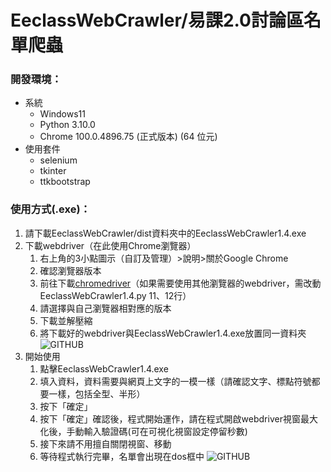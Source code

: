 # EeclassWebCrawler/易課2.0討論區名單爬蟲
### 開發環境：
* 系統
  - Windows11
  - Python 3.10.0
  - Chrome 100.0.4896.75 (正式版本) (64 位元)
* 使用套件
  - selenium
  - tkinter
  - ttkbootstrap
 
 ### 使用方式(.exe)：
 1. 請下載EeclassWebCrawler/dist資料夾中的EeclassWebCrawler1.4.exe
 2. 下載webdriver（在此使用Chrome瀏覽器）
    1. 右上角的3小點圖示（自訂及管理）>說明>關於Google Chrome
    2. 確認瀏覽器版本
    3. 前往下載[chromedriver](https://sites.google.com/chromium.org/driver/downloads)（如果需要使用其他瀏覽器的webdriver，需改動EeclassWebCrawler1.4.py 11、12行）
    4. 請選擇與自己瀏覽器相對應的版本
    5. 下載並解壓縮
    6. 將下載好的webdriver與EeclassWebCrawler1.4.exe放置同一資料夾
![GITHUB]( https://magic-lamp.cyberavocado.club/wp-content/uploads/2022/04/%E8%9E%A2%E5%B9%95%E6%93%B7%E5%8F%96%E7%95%AB%E9%9D%A2-66.png "說明1")
3. 開始使用
    1. 點擊EeclassWebCrawler1.4.exe
    2. 填入資料，資料需要與網頁上文字的一模一樣（請確認文字、標點符號都要一樣，包括全型、半形）
    3. 按下「確定」
    4. 按下「確定」確認後，程式開始運作，請在程式開啟webdriver視窗最大化後，手動輸入驗證碼(可在可視化視窗設定停留秒數)
    5. 接下來請不用擅自關閉視窗、移動
    6. 等待程式執行完畢，名單會出現在dos框中
 ![GITHUB]( https://magic-lamp.cyberavocado.club/wp-content/uploads/2022/04/APDsa9fmarqcpg55401984.jpg "說明2")

    


